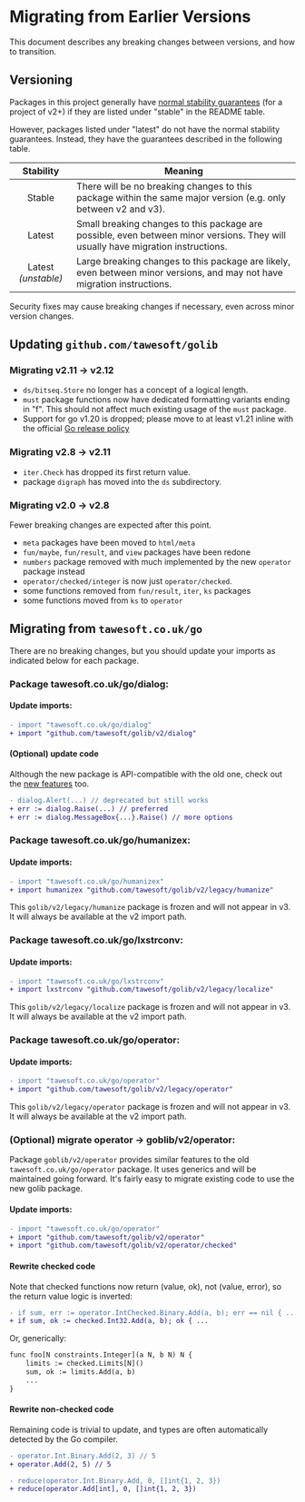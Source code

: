 # Migrating from Earlier Versions

This document describes any breaking changes between versions,
and how to transition.

## Versioning

Packages in this project generally have
[normal stability guarantees](https://go.dev/doc/modules/version-numbers) (for
a project of v2+) if they are listed under "stable" in the README table.

However, packages listed under "latest" do not have the normal stability
guarantees. Instead, they have the guarantees described in the following table.

|      Stability      | Meaning                                                                                                                          |
|:-------------------:|----------------------------------------------------------------------------------------------------------------------------------|
|       Stable        | There will be no breaking changes to this package within the same major version (e.g. only between v2 and v3).                   |
|       Latest        | Small breaking changes to this package are possible, even between minor versions. They will usually have migration instructions. |
| Latest *(unstable)* | Large breaking changes to this package are likely, even between minor versions, and may not have migration instructions.         |

Security fixes may cause breaking changes if necessary, even across 
minor version changes.


## Updating `github.com/tawesoft/golib`

### Migrating v2.11 → v2.12

* `ds/bitseq.Store` no longer has a concept of a logical length.
* `must` package functions now have dedicated formatting variants ending in "f".
  This should not affect much existing usage of the `must` package.
* Support for go v1.20 is dropped; please move to at least v1.21 inline with
  the official [Go release policy](https://go.dev/doc/devel/release#policy)

### Migrating v2.8 → v2.11

* `iter.Check` has dropped its first return value.
* package `digraph` has moved into the `ds` subdirectory.

### Migrating v2.0 → v2.8

Fewer breaking changes are expected after this point.

* `meta` packages have been moved to `html/meta`
* `fun/maybe`, `fun/result`, and `view` packages have been redone
* `numbers` package removed with much implemented by the new `operator` package
  instead
* `operator/checked/integer` is now just `operator/checked`.
* some functions removed from `fun/result`, `iter`, `ks` packages
* some functions moved from `ks` to `operator`

## Migrating from `tawesoft.co.uk/go`

There are no breaking changes, but you should update your imports as indicated
below for each package.


### Package **tawesoft.co.uk/go/dialog:**

#### Update imports:

```diff
- import "tawesoft.co.uk/go/dialog"
+ import "github.com/tawesoft/golib/v2/dialog"
```

#### (Optional) update code

Although the new package is API-compatible with the old one, check out the
[new features](https://pkg.go.dev/github.com/tawesoft/golib/v2/dialog) too.

```diff
- dialog.Alert(...) // deprecated but still works
+ err := dialog.Raise(...) // preferred
+ err := dialog.MessageBox{...}.Raise() // more options
```

### Package **tawesoft.co.uk/go/humanizex:**

#### Update imports:

```diff
- import "tawesoft.co.uk/go/humanizex"
+ import humanizex "github.com/tawesoft/golib/v2/legacy/humanize"
```

This `golib/v2/legacy/humanize` package is frozen and will not appear 
in v3. It will always be available at the v2 import path.


### Package **tawesoft.co.uk/go/lxstrconv:**

#### Update imports:

```diff
- import "tawesoft.co.uk/go/lxstrconv"
+ import lxstrconv "github.com/tawesoft/golib/v2/legacy/localize"
```

This `golib/v2/legacy/localize` package is frozen and will not appear 
in v3. It will always be available at the v2 import path.


### Package **tawesoft.co.uk/go/operator:**

#### Update imports:

```diff
- import "tawesoft.co.uk/go/operator"
+ import "github.com/tawesoft/golib/v2/legacy/operator"
```

This `golib/v2/legacy/operator` package is frozen and will not appear 
in v3. It will always be available at the v2 import path.

### (Optional) migrate operator → **goblib/v2/operator:**

Package `goblib/v2/operator` provides similar features to the old
`tawesoft.co.uk/go/operator` package. It uses generics and will be maintained
going forward. It's fairly easy to migrate existing code to use the new golib 
package.

#### Update imports:

```diff
- import "tawesoft.co.uk/go/operator"
+ import "github.com/tawesoft/golib/v2/operator"
+ import "github.com/tawesoft/golib/v2/operator/checked"
```

#### Rewrite checked code

Note that checked functions now return (value, ok), not (value, error), so 
the return value logic is inverted:

```diff
- if sum, err := operator.IntChecked.Binary.Add(a, b); err == nil { ...
+ if sum, ok := checked.Int32.Add(a, b); ok { ...
```

Or, generically:

```diff
func foo[N constraints.Integer](a N, b N) N {
    limits := checked.Limits[N]()
    sum, ok := limits.Add(a, b)
    ...
}
```

#### Rewrite non-checked code

Remaining code is trivial to update, and types are often automatically 
detected by the Go compiler.

```diff
- operator.Int.Binary.Add(2, 3) // 5
+ operator.Add(2, 5) // 5

- reduce(operator.Int.Binary.Add, 0, []int{1, 2, 3})
+ reduce(operator.Add[int], 0, []int{1, 2, 3})
```

